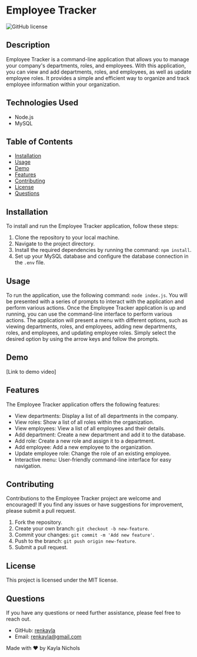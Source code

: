 # Employee Tracker

![GitHub license](https://img.shields.io/badge/license-MIT-blue.svg)

## Description
Employee Tracker is a command-line application that allows you to manage your company's departments, roles, and employees. With this application, you can view and add departments, roles, and employees, as well as update employee roles. It provides a simple and efficient way to organize and track employee information within your organization.

## Technologies Used

- Node.js
- MySQL


## Table of Contents
- [Installation](#installation)
- [Usage](#usage)
- [Demo](#demo)
- [Features](#features)
- [Contributing](#contributing)
- [License](#license)
- [Questions](#questions)

## Installation
To install and run the Employee Tracker application, follow these steps:
1. Clone the repository to your local machine.
2. Navigate to the project directory.
3. Install the required dependencies by running the command: `npm install`.
4. Set up your MySQL database and configure the database connection in the `.env` file.

## Usage
To run the application, use the following command: `node index.js`. You will be presented with a series of prompts to interact with the application and perform various actions. Once the Employee Tracker application is up and running, you can use the command-line interface to perform various actions. The application will present a menu with different options, such as viewing departments, roles, and employees, adding new departments, roles, and employees, and updating employee roles. Simply select the desired option by using the arrow keys and follow the prompts.

## Demo

[Link to demo video]

## Features
The Employee Tracker application offers the following features:
- View departments: Display a list of all departments in the company.
- View roles: Show a list of all roles within the organization.
- View employees: View a list of all employees and their details.
- Add department: Create a new department and add it to the database.
- Add role: Create a new role and assign it to a department.
- Add employee: Add a new employee to the organization.
- Update employee role: Change the role of an existing employee.
- Interactive menu: User-friendly command-line interface for easy navigation.

## Contributing
Contributions to the Employee Tracker project are welcome and encouraged! If you find any issues or have suggestions for improvement, please submit a pull request. 

1. Fork the repository.
2. Create your own branch: `git checkout -b new-feature`.
3. Commit your changes: `git commit -m 'Add new feature'`.
4. Push to the branch: `git push origin new-feature`.
5. Submit a pull request.

## License
This project is licensed under the MIT license.

## Questions
If you have any questions or need further assistance, please feel free to reach out.

- GitHub: [renkayla](https://github.com/renkayla)
- Email: [renkayla@gmail.com](mailto:renkayla@gmail.com)

Made with ❤️ by Kayla Nichols

